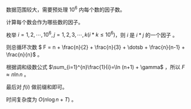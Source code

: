 数据范围较大，需要预处理 $10^6$ 内每个数的因子数。

计算每个数会作为哪些数的因子。

枚举 $i=1,2,\dotsb,10^6, j = 1,2,3,\dotsb,k(i * k \le 10^6)$，则 $i$ 是 $i * j$ 的一个因子 。

则总循环次数 $ F = n + \frac{n}{2} + \frac{n}{3} + \dotsb + \frac{n}{n-1} + \frac{n}{n}$ 。

根据调和级数公式 $\sum_{i=1}^{n}\frac{1}{i}=\ln (n+1) + \gamma$ ，所以 $F \approx n \ln n$ 。

最后对 $f(i)$ 做前缀和即可。

时间复杂度为 $O(n\log n + T)$ 。